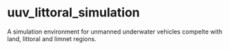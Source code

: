 # uuv_littoral_simulation
A simulation environment for unmanned underwater vehicles compelte with land, littoral and limnet regions. 
